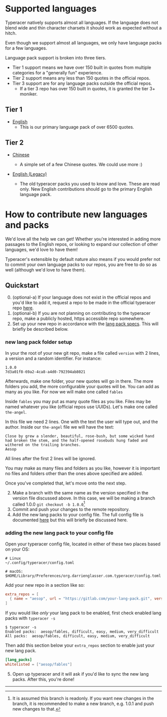 # Supported languages

Typeracer natively supports almost all languages. If the language does not blend
wide and thin character charsets it should work as expected without a hitch.

Even though we support almost all languages, we only have language packs for a
few languages.

Language pack support is broken into three tiers.

* Tier 1 support means we have over 150 built in quotes from multiple categories
  for a "generally fun" experience.
* Tier 2 support means any less than 150 quotes in the official repos.
* Tier 3 support are for any language packs outside the official repos.
  * If a tier 3 repo has over 150 built in quotes, it is granted the tier 3+
    moniker.

## Tier 1

* [English](https://gitlab.com/ttyperacer/lang-packs)
  * This is our primary language pack of over 6500 quotes.

## Tier 2

* [Chinese](https://gitlab.com/ttyperacer/extra-packs/chinese-pack)
  * A simple set of a few Chinese quotes. We could use more :)

* [English (Legacy)](https://gitlab.com/ttyperacer/extra-packs/legacy-pack)
  * The old typeracer packs you used to know and love. These are read only. New
    English contributions should go to the primary English language pack.

# How to contribute new languages and packs

We'd love all the help we can get! Whether you're interested in adding more
passages to the English repos, or looking to expand our collection of other
languages, we'd love to have them!

Typeracer's extensible by default nature also means if you would prefer not to
commit your own language packs to our repos, you are free to do so as well
(although we'd love to have them).

## Quickstart

0. (optional-a) If your language does not exist in the official repos and you'd
   like to add it, request a repo to be made in the official typeracer repo
   [here](https://gitlab.com/ttyperacer/terminal-typeracer/-/issues).
0. (optional-b) If you are not planning on contributing to the typeracer repo,
   make a publicly hosted, https accessible repo somewhere.
1. Set up your new repo in accordance with the [lang pack
   specs](lang-pack-format.md). This will briefly be described below.

### new lang pack folder setup
In your the root of your new git repo, make a file called `version` with 2
lines, a version and a random identifier. For instance:

```
1.0.0
7d3a01f8-69a2-4ca8-a4d0-792394ab8021
```

Afterwards, make one folder, your new quotes will go in there. The more folders
you add, the more configurable your quotes will be. You can add as many as you
like. For now we will make one called `fables`

Inside `fables` you may put as many quote files as you like. Files may be named
whatever you like (official repos use UUIDs). Let's make one called `the-angel`.

In this file we need 2 lines. One with the text the user will type out, and the
author. Inside our `the-angel` file we will have the text:

```
Close by grew a slender, beautiful, rose-bush, but some wicked hand had broken the stem, and the half-opened rosebuds hung faded and withered on the trailing branches.
Aesop
```

All lines after the first 2 lines will be ignored.

You may make as many files and folders as you like, however it is important no
files and folders other than the ones above specified are added.

Once you've completed that, let's move onto the next step.

2. Make a branch with the same name as the version specified in the version file
   discussed above. In this case, we will be making a branch called 1.0.0 `git
   checkout -b 1.0.0`[^1]
3. Commit and push your changes to the remote repository.
4. Add the new lang packs to your config file. The full config file is
   documented [here](docs/config.md) but this will briefly be discussed here.

### adding the new lang pack to your config file

Open your typeracer config file, located in either of these two places based on
your OS:


```
# Linux
~/.config/typeracer/config.toml

# macOS:
$HOME/Library/Preferences/org.darrienglasser.com.typeracer/config.toml
```

Add your new repo in a section like so:

```toml
extra_repos = [
  { name = "aesop", url = "https://gitlab.com/your-lang-pack.git", version = "1.0.0" }
]
```

If you would like _only_ your lang pack to be enabled, first check enabled lang
packs with `typeracer -s`

```
$ typeracer -s
Enabled packs:	aesop/fables, difficult, easy, medium, very_difficult
All packs:	aesop/fables, difficult, easy, medium, very_difficult
```

Then add this section below your `extra_repos` section to enable just your new
lang pack.

```toml
[lang_packs]
whitelisted = ["aesop/fables"]
```

5. Open up typeracer and it will ask if you'd like to sync the new lang packs.
   After this, you're done!

***

[^1]: It is assumed this branch is readonly. If you want new changes in the
branch, it is recommended to make a new branch, e.g. 1.0.1 and push new changes
to that.
